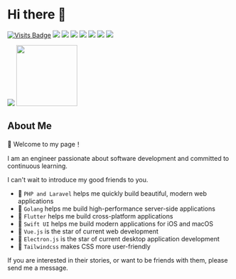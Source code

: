 # Hi there 👋

[![Visits Badge](https://badges.pufler.dev/visits/nookery/badge-it)](https://badges.pufler.dev)
![](https://img.shields.io/badge/-HTML5-E34F26?logo=html5&logoColor=white)
![](https://img.shields.io/badge/-CSS3-1572B6?logo=css3)
![](https://img.shields.io/badge/-JavaScript-oringe?logo=javascript)
![](https://img.shields.io/badge/-PHP-oringe?logo=php)
![](https://img.shields.io/badge/-Laravel-oringe?logo=Laravel)
![](https://img.shields.io/badge/-Swift-oringe?logo=Swift)
![](https://img.shields.io/badge/-Flutter-oringe?logo=Flutter)

<div align="start">
    <img  src="https://github-readme-stats-git-masterrstaa-rickstaa.vercel.app/api/top-langs/?username=nookery&hide_title=true&hide_border=true&layout=compact&langs_count=6&text_color=000&icon_color=fff&bg_color=0,52fa5a,4dfcff,c64dff&theme=graywhite" />
    <img height="137px" src="https://github-readme-stats-git-masterrstaa-rickstaa.vercel.app/api?username=nookery&hide_title=true&hide_border=true&show_icons=trueline_height=21&text_color=000&icon_color=000&bg_color=0,ea6161,ffc64d,fffc4d,52fa5a&theme=graywhite" />
</div>


## About Me

👋 Welcome to my page！

I am an engineer passionate about software development and committed to continuous learning.

I can't wait to introduce my good friends to you.

- 🎉 `PHP and Laravel` helps me quickly build beautiful, modern web applications
- 🎉 `Golang` helps me build high-performance server-side applications
- 🎉 `Flutter` helps me build cross-platform applications
- 🎉 `Swift UI` helps me build modern applications for iOS and macOS
- 🎉 `Vue.js` is the star of current web development
- 🎉 `Electron.js` is the star of current desktop application development
- 🎉 `Tailwindcss` makes CSS more user-friendly

If you are interested in their stories, or want to be friends with them, please send me a message.


